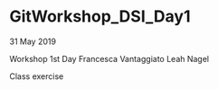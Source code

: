 # GitWorkshop_DSI_Day1
31 May 2019

Workshop 1st Day
Francesca Vantaggiato
Leah Nagel

Class exercise
